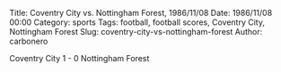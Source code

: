 Title: Coventry City vs. Nottingham Forest, 1986/11/08
Date: 1986/11/08 00:00
Category: sports
Tags: football, football scores, Coventry City, Nottingham Forest
Slug: coventry-city-vs-nottingham-forest
Author: carbonero


Coventry City 1 - 0 Nottingham Forest
